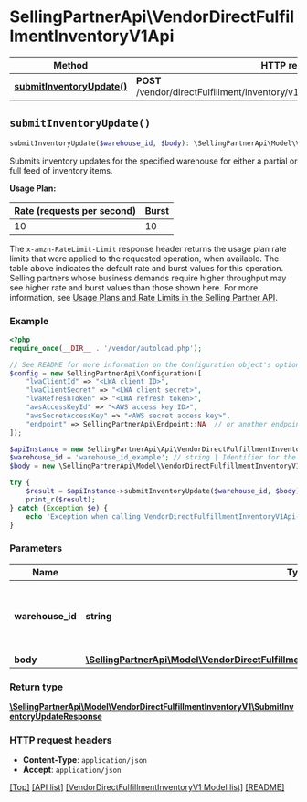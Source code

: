 # SellingPartnerApi\VendorDirectFulfillmentInventoryV1Api

Method | HTTP request | Description
------------- | ------------- | -------------
[**submitInventoryUpdate()**](VendorDirectFulfillmentInventoryV1Api.md#submitInventoryUpdate) | **POST** /vendor/directFulfillment/inventory/v1/warehouses/{warehouseId}/items | 


## `submitInventoryUpdate()`

```php
submitInventoryUpdate($warehouse_id, $body): \SellingPartnerApi\Model\VendorDirectFulfillmentInventoryV1\SubmitInventoryUpdateResponse
```



Submits inventory updates for the specified warehouse for either a partial or full feed of inventory items.

**Usage Plan:**

| Rate (requests per second) | Burst |
| ---- | ---- |
| 10 | 10 |

The `x-amzn-RateLimit-Limit` response header returns the usage plan rate limits that were applied to the requested operation, when available. The table above indicates the default rate and burst values for this operation. Selling partners whose business demands require higher throughput may see higher rate and burst values than those shown here. For more information, see [Usage Plans and Rate Limits in the Selling Partner API](https://developer-docs.amazon.com/sp-api/docs/usage-plans-and-rate-limits-in-the-sp-api).

### Example

```php
<?php
require_once(__DIR__ . '/vendor/autoload.php');

// See README for more information on the Configuration object's options
$config = new SellingPartnerApi\Configuration([
    "lwaClientId" => "<LWA client ID>",
    "lwaClientSecret" => "<LWA client secret>",
    "lwaRefreshToken" => "<LWA refresh token>",
    "awsAccessKeyId" => "<AWS access key ID>",
    "awsSecretAccessKey" => "<AWS secret access key>",
    "endpoint" => SellingPartnerApi\Endpoint::NA  // or another endpoint from lib/Endpoints.php
]);

$apiInstance = new SellingPartnerApi\Api\VendorDirectFulfillmentInventoryV1Api($config);
$warehouse_id = 'warehouse_id_example'; // string | Identifier for the warehouse for which to update inventory.
$body = new \SellingPartnerApi\Model\VendorDirectFulfillmentInventoryV1\SubmitInventoryUpdateRequest(); // \SellingPartnerApi\Model\VendorDirectFulfillmentInventoryV1\SubmitInventoryUpdateRequest

try {
    $result = $apiInstance->submitInventoryUpdate($warehouse_id, $body);
    print_r($result);
} catch (Exception $e) {
    echo 'Exception when calling VendorDirectFulfillmentInventoryV1Api->submitInventoryUpdate: ', $e->getMessage(), PHP_EOL;
}
```

### Parameters

Name | Type | Description  | Notes
------------- | ------------- | ------------- | -------------
 **warehouse_id** | **string**| Identifier for the warehouse for which to update inventory. |
 **body** | [**\SellingPartnerApi\Model\VendorDirectFulfillmentInventoryV1\SubmitInventoryUpdateRequest**](../Model/VendorDirectFulfillmentInventoryV1/SubmitInventoryUpdateRequest.md)|  |

### Return type

[**\SellingPartnerApi\Model\VendorDirectFulfillmentInventoryV1\SubmitInventoryUpdateResponse**](../Model/VendorDirectFulfillmentInventoryV1/SubmitInventoryUpdateResponse.md)

### HTTP request headers

- **Content-Type**: `application/json`
- **Accept**: `application/json`

[[Top]](#) [[API list]](../)
[[VendorDirectFulfillmentInventoryV1 Model list]](../Model/VendorDirectFulfillmentInventoryV1)
[[README]](../../README.md)
